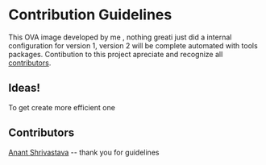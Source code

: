 
# Contribution Guidelines

This OVA image developed by me , nothing greati just did a internal configuration for version 1, version 2 will be complete automated with tools packages. Contibution to this project apreciate and recognize all [contributors](#contributors).

## Ideas!

To get create more efficient one 

## Contributors

[Anant Shrivastava](https://anantshri.info/) -- thank you for guidelines
